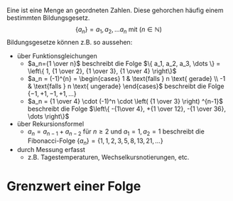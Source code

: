 Eine ist eine Menge an geordneten Zahlen. Diese gehorchen häufig einem bestimmten Bildungsgesetz.
$$\{a_n\}=a_1, a_2, \dots a_n \text{ mit } (n \in \mathbb{N})$$
Bildungsgesetze können z.B. so aussehen:
- über Funktionsgleichungen
	- $a_n={1 \over n}$ beschreibt die Folge $\{ a_1, a_2, a_3, \dots \} = \left\{ 1, {1 \over 2}, {1 \over 3}, {1 \over 4} \right\}$ 
	- $a_n = (-1)^{n} = \begin{cases} 1 & \text{falls } n \text{ gerade} \\ -1 & \text{falls } n \text{ ungerade} \end{cases}$ beschreibt die Folge $\{-1, +1, -1, +1, \dots\}$
	- $a_n = {1 \over 4} \cdot (-1)^n \cdot \left( {1 \over 3} \right) ^{n-1}$ beschreibt die Folge $\left\{ -{1\over 4}, +{1 \over 12}, -{1 \over 36}, \dots \right\}$ 
- über Rekursionsformel
	- $a_n = a_{n-1} + a_{n-2} \text{ für } n \ge 2 \text{ und }a_1 = 1, a_2 = 1$ beschreibt die Fibonacci-Folge $\{a_n\} = \left\{ 1, 1, 2, 3, 5, 8, 13, 21, \dots \right\}$ 
- durch Messung erfasst 
	- z.B. Tagestemperaturen, Wechselkursnotierungen, etc.
# Grenzwert einer Folge
